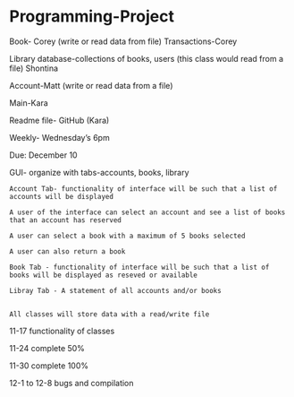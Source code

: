 # Programming-Project

Book- Corey (write or read data from file)
Transactions-Corey 

Library database-collections of books, users (this class would read from a file) Shontina

Account-Matt (write or read data from a file)

Main-Kara

Readme file- GitHub (Kara)

Weekly- Wednesday’s 6pm

Due: December 10

GUI- organize with tabs-accounts, books, library

	Account Tab- functionality of interface will be such that a list of accounts will be displayed

	A user of the interface can select an account and see a list of books that an account has reserved 

	A user can select a book with a maximum of 5 books selected

	A user can also return a book

	Book Tab - functionality of interface will be such that a list of books will be displayed as reseved or available

	Libray Tab - A statement of all accounts and/or books   


	All classes will store data with a read/write file  




11-17 functionality of classes

11-24 complete 50%

11-30 complete 100%

12-1 to 12-8 bugs and compilation
